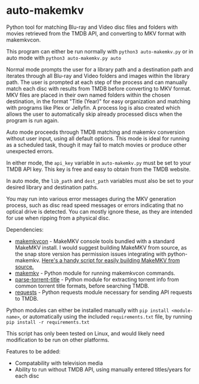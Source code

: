 # auto-makemkv
Python tool for matching Blu-ray and Video disc files and folders with movies retrieved from the TMDB API, and converting to MKV format with makemkvcon.

This program can either be run normally with ```python3 auto-makemkv.py``` or in auto mode with ```python3 auto-makemkv.py auto```

Normal mode prompts the user for a library path and a destination path and iterates through all Blu-ray and Video folders and images within the library path.
The user is prompted at each step of the process and can manually match each disc with results from TMDB before converting to MKV format.
MKV files are placed in their own named folders within the chosen destination, in the format "Title (Year)" for easy organization and matching with programs like Plex or Jellyfin.
A process log is also created which allows the user to automatically skip already processed discs when the program is run again.

Auto mode proceeds through TMDB matching and makemkv conversion without user input, using all default options. This mode is ideal for running as a scheduled task, though it may fail to match movies or produce other unexpected errors.

In either mode, the ```api_key``` variable in ```auto-makemkv.py``` must be set to your TMDB API key. This key is free and easy to obtain from the TMDB website.

In auto mode, the ```lib_path``` and ```dest_path``` variables must also be set to your desired library and destination paths.

You may run into various error messages during the MKV generation process, such as disc read speed messages or errors indicating that no optical drive is detected. You can mostly ignore these, as they are intended for use when ripping from a physical disc.

Dependencies:

- [makemkvcon](https://forum.makemkv.com/forum/viewtopic.php?t=224) - MakeMKV console tools bundled with a standard MakeMKV install. I would suggest building MakeMKV from source, as the snap store version has permission issues integrating with python-makemkv. [Here's a handy script for easily building MakeMKV from source.](https://github.com/chase-cobb/makemkv-linux-installer-script)
- [makemkv](https://pypi.org/project/makemkv/) - Python module for running makemkvcon commands.
- [parse-torrent-title](https://pypi.org/project/parse-torrent-title/) - Python module for extracting torrent info from common torrent title formats, before searching TMDB.
- [requests](https://pypi.org/project/requests/) - Python requests module necessary for sending API requests to TMDB.

Python modules can either be installed manually with ```pip install <module-name>```, or automatically using the included ```requirements.txt``` file, by running ```pip install -r requirements.txt```

This script has only been tested on Linux, and would likely need modification to be run on other platforms.

Features to be added:
- Compatability with television media
- Ability to run without TMDB API, using manually entered titles/years for each disc
